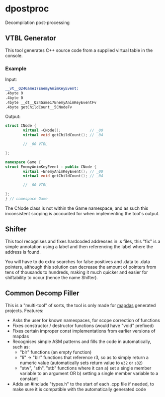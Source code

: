 # dpostproc
 Decompilation post-processing

## VTBL Generator
This tool generates C++ source code from a supplied virtual table in the console.

### Example
Input:

```asm
__vt__Q24Game17EnemyAnimKeyEvent:
.4byte 0
.4byte 0
.4byte __dt__Q24Game17EnemyAnimKeyEventFv
.4byte getChildCount__5CNodeFv
```

Output:

```cpp
struct CNode {
        virtual ~CNode();             // _00
        virtual void getChildCount(); // _04

        // _00 VTBL

};

namespace Game {
struct EnemyAnimKeyEvent : public CNode {
        virtual ~EnemyAnimKeyEvent(); // _00
        virtual void getChildCount(); // _04

        // _00 VTBL

};
} // namespace Game
```

The CNode class is not within the Game namespace, and as such this inconsistent scoping is accounted for when implementing the tool's output.

## Shifter
This tool recognises and fixes hardcoded addresses in .s files, this "fix" is a simple annotation using a label and then referencing the label where the address is found.

You will have to do extra searches for false positives and .data to .data pointers, although this solution can decrease the amount of pointers from tens of thousands to hundreds, making it much quicker and easier for shiftability to occur (hence the name Shifter).

## Common Decomp Filler
This is a "multi-tool" of sorts, the tool is only made for <a href="https://github.com/intns/mapdas">mapdas</a> generated projects.
Features:
- Asks the user for known namespaces, for scope correction of functions
- Fixes constructor / destructor functions (would have "void" prefixed)
- Fixes certain improper const implementations from earlier versions of mapdas
- Recognises simple ASM patterns and fills the code in automatically, such as:
	- "blr" functions (an empty function)
	- "li" -> "blr" functions that reference r3, so as to simply return a numeric value (automatically sets return value to `u32` or `s32`)
	- "stw", "sth", "stb" functions where it can a) set a single member variable to an argument OR b) setting a single member variable to a constant
- Adds an #include "types.h" to the start of each .cpp file if needed, to make sure it is compatible with the automatically generated code
